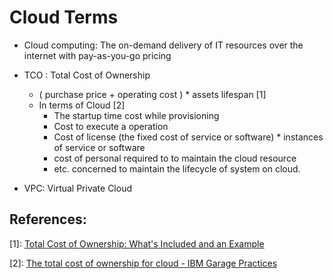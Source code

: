 # Cloud Terms

- Cloud computing: The on-demand delivery of IT resources over the internet with pay-as-you-go pricing

- TCO : Total Cost of Ownership
  - ( purchase price + operating cost ) * assets lifespan [1]
  - In terms of Cloud [2]
    - The startup time cost while provisioning
    - Cost to execute a operation
    - Cost of license (the fixed cost of service or software) * instances of service or software
    - cost of personal required to to maintain the cloud resource
    - etc. concerned to maintain the lifecycle of system on cloud. 

- VPC: Virtual Private Cloud

## References:

[1]: [Total Cost of Ownership: What's Included and an Example](https://www.investopedia.com/terms/t/totalcostofownership.asp)

[2]: [The total cost of ownership for cloud - IBM Garage Practices](https://www.ibm.com/garage/method/practices/discover/total-cost-ownership-cloud)
